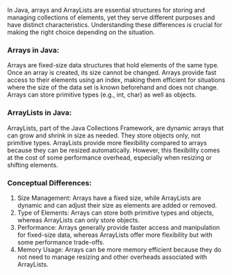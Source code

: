 In Java, arrays and ArrayLists are essential structures for storing and managing collections of elements, yet they serve different purposes and 
have distinct characteristics. Understanding these differences is crucial for making the right choice depending on the situation.

### Arrays in Java:
  Arrays are fixed-size data structures that hold elements of the same type. Once an array is created, its size cannot be changed. 
  Arrays provide fast access to their elements using an index, making them efficient for situations where the size of the data set is known 
  beforehand and does not change. Arrays can store primitive types (e.g., int, char) as well as objects.

### ArrayLists in Java:
  ArrayLists, part of the Java Collections Framework, are dynamic arrays that can grow and shrink in size as needed. 
  They store objects only, not primitive types. ArrayLists provide more flexibility compared to arrays because they can be resized automatically. 
  However, this flexibility comes at the cost of some performance overhead, especially when resizing or shifting elements.

### Conceptual Differences:

  1. Size Management: Arrays have a fixed size, while ArrayLists are dynamic and can adjust their size as elements are added or removed.
  2. Type of Elements: Arrays can store both primitive types and objects, whereas ArrayLists can only store objects.
  3. Performance: Arrays generally provide faster access and manipulation for fixed-size data, whereas ArrayLists offer more flexibility but with some performance trade-offs.
  4. Memory Usage: Arrays can be more memory efficient because they do not need to manage resizing and other overheads associated with ArrayLists.
